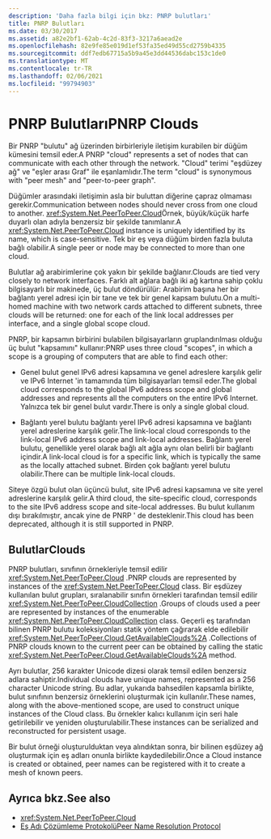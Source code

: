 ```yaml
---
description: 'Daha fazla bilgi için bkz: PNRP bulutları'
title: PNRP Bulutları
ms.date: 03/30/2017
ms.assetid: a82e2bf1-62ab-4c2d-83f3-3217a6aead2e
ms.openlocfilehash: 82e9fe85e019d1ef53fa35ed49d55cd2759b4335
ms.sourcegitcommit: ddf7edb67715a5b9a45e3dd44536dabc153c1de0
ms.translationtype: MT
ms.contentlocale: tr-TR
ms.lasthandoff: 02/06/2021
ms.locfileid: "99794903"
---
```

# <a name="pnrp-clouds"></a><span data-ttu-id="bb095-103">PNRP Bulutları</span><span class="sxs-lookup"><span data-stu-id="bb095-103">PNRP Clouds</span></span>

<span data-ttu-id="bb095-104">Bir PNRP "bulutu" ağ üzerinden birbirleriyle iletişim kurabilen bir düğüm kümesini temsil eder.</span><span class="sxs-lookup"><span data-stu-id="bb095-104">A PNRP "cloud" represents a set of nodes that can communicate with each other through the network.</span></span> <span data-ttu-id="bb095-105">"Cloud" terimi "eşdüzey ağ" ve "eşler arası Graf" ile eşanlamlıdır.</span><span class="sxs-lookup"><span data-stu-id="bb095-105">The term "cloud" is synonymous with "peer mesh" and "peer-to-peer graph".</span></span>  
  
 <span data-ttu-id="bb095-106">Düğümler arasındaki iletişimin asla bir buluttan diğerine çapraz olmaması gerekir.</span><span class="sxs-lookup"><span data-stu-id="bb095-106">Communication between nodes should never cross from one cloud to another.</span></span> <span data-ttu-id="bb095-107"><xref:System.Net.PeerToPeer.Cloud>Örnek, büyük/küçük harfe duyarlı olan adıyla benzersiz bir şekilde tanımlanır.</span><span class="sxs-lookup"><span data-stu-id="bb095-107">A <xref:System.Net.PeerToPeer.Cloud> instance is uniquely identified by its name, which is case-sensitive.</span></span> <span data-ttu-id="bb095-108">Tek bir eş veya düğüm birden fazla buluta bağlı olabilir.</span><span class="sxs-lookup"><span data-stu-id="bb095-108">A single peer or node may be connected to more than one cloud.</span></span>  
  
 <span data-ttu-id="bb095-109">Bulutlar ağ arabirimlerine çok yakın bir şekilde bağlanır.</span><span class="sxs-lookup"><span data-stu-id="bb095-109">Clouds are tied very closely to network interfaces.</span></span>  <span data-ttu-id="bb095-110">Farklı alt ağlara bağlı iki ağ kartına sahip çoklu bilgisayarlı bir makinede, üç bulut döndürülür: Arabirim başına her bir bağlantı yerel adresi için bir tane ve tek bir genel kapsam bulutu.</span><span class="sxs-lookup"><span data-stu-id="bb095-110">On a multi-homed machine with two network cards attached to different subnets, three clouds will be returned: one for each of the link local addresses per interface, and a single global scope cloud.</span></span>  
  
 <span data-ttu-id="bb095-111">PNRP, bir kapsamın birbirini bulabilen bilgisayarların gruplandırılması olduğu üç bulut "kapsamını" kullanır:</span><span class="sxs-lookup"><span data-stu-id="bb095-111">PNRP uses three cloud "scopes", in which a scope is a grouping of computers that are able to find each other:</span></span>  
  
- <span data-ttu-id="bb095-112">Genel bulut genel IPv6 adresi kapsamına ve genel adreslere karşılık gelir ve IPv6 Internet 'in tamamında tüm bilgisayarları temsil eder.</span><span class="sxs-lookup"><span data-stu-id="bb095-112">The global cloud corresponds to the global IPv6 address scope and global addresses and represents all the computers on the entire IPv6 Internet.</span></span> <span data-ttu-id="bb095-113">Yalnızca tek bir genel bulut vardır.</span><span class="sxs-lookup"><span data-stu-id="bb095-113">There is only a single global cloud.</span></span>  
  
- <span data-ttu-id="bb095-114">Bağlantı yerel bulutu bağlantı yerel IPv6 adresi kapsamına ve bağlantı yerel adreslerine karşılık gelir.</span><span class="sxs-lookup"><span data-stu-id="bb095-114">The link-local cloud corresponds to the link-local IPv6 address scope and link-local addresses.</span></span> <span data-ttu-id="bb095-115">Bağlantı yerel bulutu, genellikle yerel olarak bağlı alt ağla aynı olan belirli bir bağlantı içindir.</span><span class="sxs-lookup"><span data-stu-id="bb095-115">A link-local cloud is for a specific link, which is typically the same as the locally attached subnet.</span></span> <span data-ttu-id="bb095-116">Birden çok bağlantı yerel bulutu olabilir.</span><span class="sxs-lookup"><span data-stu-id="bb095-116">There can be multiple link-local clouds.</span></span>  
  
 <span data-ttu-id="bb095-117">Siteye özgü bulut olan üçüncü bulut, site IPv6 adresi kapsamına ve site yerel adreslerine karşılık gelir.</span><span class="sxs-lookup"><span data-stu-id="bb095-117">A third cloud, the site-specific cloud, corresponds to the site IPv6 address scope and site-local addresses.</span></span> <span data-ttu-id="bb095-118">Bu bulut kullanım dışı bırakılmıştır, ancak yine de PNRP ' de desteklenir.</span><span class="sxs-lookup"><span data-stu-id="bb095-118">This cloud has been deprecated, although it is still supported in PNRP.</span></span>  
  
## <a name="clouds"></a><span data-ttu-id="bb095-119">Bulutlar</span><span class="sxs-lookup"><span data-stu-id="bb095-119">Clouds</span></span>  

 <span data-ttu-id="bb095-120">PNRP bulutları, sınıfının örnekleriyle temsil edilir <xref:System.Net.PeerToPeer.Cloud> .</span><span class="sxs-lookup"><span data-stu-id="bb095-120">PNRP clouds are represented by instances of the <xref:System.Net.PeerToPeer.Cloud> class.</span></span> <span data-ttu-id="bb095-121">Bir eşdüzey kullanılan bulut grupları, sıralanabilir sınıfın örnekleri tarafından temsil edilir <xref:System.Net.PeerToPeer.CloudCollection> .</span><span class="sxs-lookup"><span data-stu-id="bb095-121">Groups of clouds used a peer are represented by instances of the enumerable <xref:System.Net.PeerToPeer.CloudCollection> class.</span></span> <span data-ttu-id="bb095-122">Geçerli eş tarafından bilinen PNRP bulutu koleksiyonları statik yöntem çağırarak elde edilebilir <xref:System.Net.PeerToPeer.Cloud.GetAvailableClouds%2A> .</span><span class="sxs-lookup"><span data-stu-id="bb095-122">Collections of PNRP clouds known to the current peer can be obtained by calling the static <xref:System.Net.PeerToPeer.Cloud.GetAvailableClouds%2A> method.</span></span>  
  
 <span data-ttu-id="bb095-123">Ayrı bulutlar, 256 karakter Unicode dizesi olarak temsil edilen benzersiz adlara sahiptir.</span><span class="sxs-lookup"><span data-stu-id="bb095-123">Individual clouds have unique names, represented as a 256 character Unicode string.</span></span> <span data-ttu-id="bb095-124">Bu adlar, yukarıda bahsedilen kapsamla birlikte, bulut sınıfının benzersiz örneklerini oluşturmak için kullanılır.</span><span class="sxs-lookup"><span data-stu-id="bb095-124">These names, along with the above-mentioned scope, are used to construct unique instances of the Cloud class.</span></span> <span data-ttu-id="bb095-125">Bu örnekler kalıcı kullanım için seri hale getirilebilir ve yeniden oluşturulabilir.</span><span class="sxs-lookup"><span data-stu-id="bb095-125">These instances can be serialized and reconstructed for persistent usage.</span></span>  
  
 <span data-ttu-id="bb095-126">Bir bulut örneği oluşturulduktan veya alındıktan sonra, bir bilinen eşdüzey ağ oluşturmak için eş adları onunla birlikte kaydedilebilir.</span><span class="sxs-lookup"><span data-stu-id="bb095-126">Once a Cloud instance is created or obtained, peer names can be registered with it to create a mesh of known peers.</span></span>  
  
## <a name="see-also"></a><span data-ttu-id="bb095-127">Ayrıca bkz.</span><span class="sxs-lookup"><span data-stu-id="bb095-127">See also</span></span>

- <xref:System.Net.PeerToPeer.Cloud>
- [<span data-ttu-id="bb095-128">Eş Adı Çözümleme Protokolü</span><span class="sxs-lookup"><span data-stu-id="bb095-128">Peer Name Resolution Protocol</span></span>](peer-name-resolution-protocol.md)

